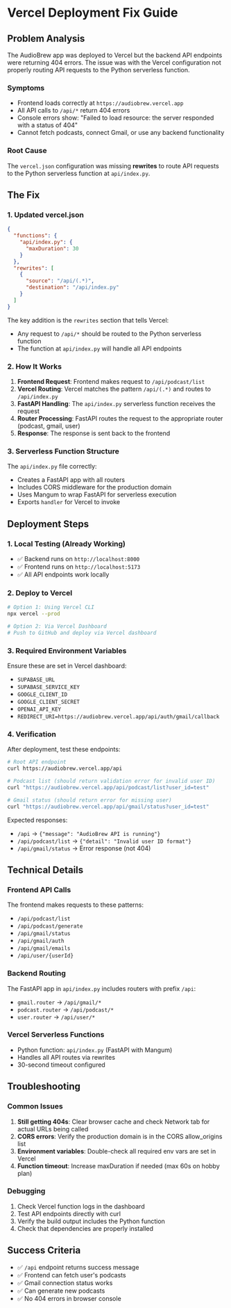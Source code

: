 # Vercel Deployment Fix Guide

## Problem Analysis

The AudioBrew app was deployed to Vercel but the backend API endpoints were returning 404 errors. The issue was with the Vercel configuration not properly routing API requests to the Python serverless function.

### Symptoms
- Frontend loads correctly at `https://audiobrew.vercel.app`
- All API calls to `/api/*` return 404 errors
- Console errors show: "Failed to load resource: the server responded with a status of 404"
- Cannot fetch podcasts, connect Gmail, or use any backend functionality

### Root Cause
The `vercel.json` configuration was missing **rewrites** to route API requests to the Python serverless function at `api/index.py`.

## The Fix

### 1. Updated vercel.json
```json
{
  "functions": {
    "api/index.py": {
      "maxDuration": 30
    }
  },
  "rewrites": [
    {
      "source": "/api/(.*)",
      "destination": "/api/index.py"
    }
  ]
}
```

The key addition is the `rewrites` section that tells Vercel:
- Any request to `/api/*` should be routed to the Python serverless function
- The function at `api/index.py` will handle all API endpoints

### 2. How It Works

1. **Frontend Request**: Frontend makes request to `/api/podcast/list`
2. **Vercel Routing**: Vercel matches the pattern `/api/(.*)` and routes to `/api/index.py`
3. **FastAPI Handling**: The `api/index.py` serverless function receives the request
4. **Router Processing**: FastAPI routes the request to the appropriate router (podcast, gmail, user)
5. **Response**: The response is sent back to the frontend

### 3. Serverless Function Structure

The `api/index.py` file correctly:
- Creates a FastAPI app with all routers
- Includes CORS middleware for the production domain
- Uses Mangum to wrap FastAPI for serverless execution
- Exports `handler` for Vercel to invoke

## Deployment Steps

### 1. Local Testing (Already Working)
- ✅ Backend runs on `http://localhost:8000`
- ✅ Frontend runs on `http://localhost:5173`
- ✅ All API endpoints work locally

### 2. Deploy to Vercel
```bash
# Option 1: Using Vercel CLI
npx vercel --prod

# Option 2: Via Vercel Dashboard
# Push to GitHub and deploy via Vercel dashboard
```

### 3. Required Environment Variables
Ensure these are set in Vercel dashboard:
- `SUPABASE_URL`
- `SUPABASE_SERVICE_KEY`
- `GOOGLE_CLIENT_ID`
- `GOOGLE_CLIENT_SECRET`
- `OPENAI_API_KEY`
- `REDIRECT_URI=https://audiobrew.vercel.app/api/auth/gmail/callback`

### 4. Verification
After deployment, test these endpoints:
```bash
# Root API endpoint
curl https://audiobrew.vercel.app/api

# Podcast list (should return validation error for invalid user ID)
curl "https://audiobrew.vercel.app/api/podcast/list?user_id=test"

# Gmail status (should return error for missing user)
curl "https://audiobrew.vercel.app/api/gmail/status?user_id=test"
```

Expected responses:
- `/api` → `{"message": "AudioBrew API is running"}`
- `/api/podcast/list` → `{"detail": "Invalid user ID format"}`
- `/api/gmail/status` → Error response (not 404)

## Technical Details

### Frontend API Calls
The frontend makes requests to these patterns:
- `/api/podcast/list`
- `/api/podcast/generate`
- `/api/gmail/status`
- `/api/gmail/auth`
- `/api/gmail/emails`
- `/api/user/{userId}`

### Backend Routing
The FastAPI app in `api/index.py` includes routers with prefix `/api`:
- `gmail.router` → `/api/gmail/*`
- `podcast.router` → `/api/podcast/*`
- `user.router` → `/api/user/*`

### Vercel Serverless Functions
- Python function: `api/index.py` (FastAPI with Mangum)
- Handles all API routes via rewrites
- 30-second timeout configured

## Troubleshooting

### Common Issues
1. **Still getting 404s**: Clear browser cache and check Network tab for actual URLs being called
2. **CORS errors**: Verify the production domain is in the CORS allow_origins list
3. **Environment variables**: Double-check all required env vars are set in Vercel
4. **Function timeout**: Increase maxDuration if needed (max 60s on hobby plan)

### Debugging
1. Check Vercel function logs in the dashboard
2. Test API endpoints directly with curl
3. Verify the build output includes the Python function
4. Check that dependencies are properly installed

## Success Criteria
- ✅ `/api` endpoint returns success message
- ✅ Frontend can fetch user's podcasts
- ✅ Gmail connection status works
- ✅ Can generate new podcasts
- ✅ No 404 errors in browser console 